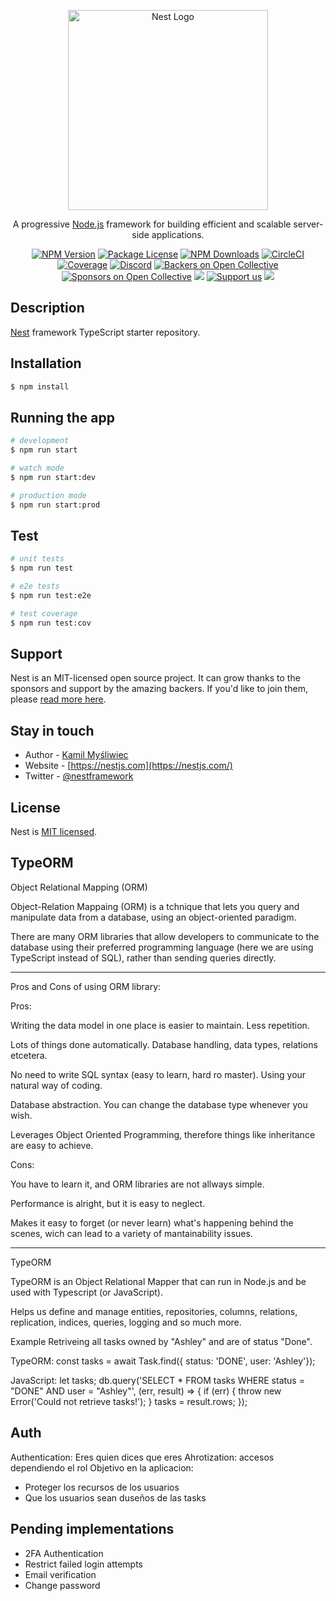 <p align="center">
  <a href="http://nestjs.com/" target="blank"><img src="https://nestjs.com/img/logo_text.svg" width="320" alt="Nest Logo" /></a>
</p>

[circleci-image]: https://img.shields.io/circleci/build/github/nestjs/nest/master?token=abc123def456
[circleci-url]: https://circleci.com/gh/nestjs/nest

  <p align="center">A progressive <a href="http://nodejs.org" target="_blank">Node.js</a> framework for building efficient and scalable server-side applications.</p>
    <p align="center">
<a href="https://www.npmjs.com/~nestjscore" target="_blank"><img src="https://img.shields.io/npm/v/@nestjs/core.svg" alt="NPM Version" /></a>
<a href="https://www.npmjs.com/~nestjscore" target="_blank"><img src="https://img.shields.io/npm/l/@nestjs/core.svg" alt="Package License" /></a>
<a href="https://www.npmjs.com/~nestjscore" target="_blank"><img src="https://img.shields.io/npm/dm/@nestjs/common.svg" alt="NPM Downloads" /></a>
<a href="https://circleci.com/gh/nestjs/nest" target="_blank"><img src="https://img.shields.io/circleci/build/github/nestjs/nest/master" alt="CircleCI" /></a>
<a href="https://coveralls.io/github/nestjs/nest?branch=master" target="_blank"><img src="https://coveralls.io/repos/github/nestjs/nest/badge.svg?branch=master#9" alt="Coverage" /></a>
<a href="https://discord.gg/G7Qnnhy" target="_blank"><img src="https://img.shields.io/badge/discord-online-brightgreen.svg" alt="Discord"/></a>
<a href="https://opencollective.com/nest#backer" target="_blank"><img src="https://opencollective.com/nest/backers/badge.svg" alt="Backers on Open Collective" /></a>
<a href="https://opencollective.com/nest#sponsor" target="_blank"><img src="https://opencollective.com/nest/sponsors/badge.svg" alt="Sponsors on Open Collective" /></a>
  <a href="https://paypal.me/kamilmysliwiec" target="_blank"><img src="https://img.shields.io/badge/Donate-PayPal-ff3f59.svg"/></a>
    <a href="https://opencollective.com/nest#sponsor"  target="_blank"><img src="https://img.shields.io/badge/Support%20us-Open%20Collective-41B883.svg" alt="Support us"></a>
  <a href="https://twitter.com/nestframework" target="_blank"><img src="https://img.shields.io/twitter/follow/nestframework.svg?style=social&label=Follow"></a>
</p>
  <!--[![Backers on Open Collective](https://opencollective.com/nest/backers/badge.svg)](https://opencollective.com/nest#backer)
  [![Sponsors on Open Collective](https://opencollective.com/nest/sponsors/badge.svg)](https://opencollective.com/nest#sponsor)-->

## Description

[Nest](https://github.com/nestjs/nest) framework TypeScript starter repository.

## Installation

```bash
$ npm install
```

## Running the app

```bash
# development
$ npm run start

# watch mode
$ npm run start:dev

# production mode
$ npm run start:prod
```

## Test

```bash
# unit tests
$ npm run test

# e2e tests
$ npm run test:e2e

# test coverage
$ npm run test:cov
```

## Support

Nest is an MIT-licensed open source project. It can grow thanks to the sponsors and support by the amazing backers. If you'd like to join them, please [read more here](https://docs.nestjs.com/support).

## Stay in touch

- Author - [Kamil Myśliwiec](https://kamilmysliwiec.com)
- Website - [https://nestjs.com](https://nestjs.com/)
- Twitter - [@nestframework](https://twitter.com/nestframework)

## License

Nest is [MIT licensed](LICENSE).

## TypeORM 

Object Relational Mapping (ORM)

Object-Relation Mappaing (ORM) is a tchnique that lets you query and manipulate data from a database, using an object-oriented paradigm.

There are many ORM libraries that allow developers to communicate to the database using their preferred programming language (here we are using TypeScript instead of SQL), rather than sending queries directly.

---

Pros and Cons of using ORM library:

Pros: 

Writing the data model in one place is easier to maintain. Less repetition.

Lots of things done automatically. Database handling, data types, relations etcetera.

No need to write SQL syntax (easy to learn, hard ro master). Using your natural way of coding.

Database abstraction. You can change the database type whenever you wish.

Leverages Object Oriented Programming, therefore things like inheritance are easy to achieve.

Cons:

You have to learn it, and ORM libraries are not allways simple.

Performance is alright, but it is easy to neglect.

Makes it easy to forget (or never learn) what's happening behind the scenes, wich can lead to a variety of mantainability issues.

---

TypeORM

TypeORM is an Object Relational Mapper that can run in Node.js and be used with Typescript (or JavaScript).

Helps us define and manage entities, repositories, columns, relations, replication, indices, queries, logging and so much more.

Example Retriveing all tasks owned by "Ashley" and are of status "Done".

TypeORM: const tasks = await Task.find({ status: 'DONE', user: 'Ashley'});

JavaScript: let tasks;
db.query('SELECT * FROM tasks WHERE status = "DONE" AND user = "Ashley"', (err, result) => {
	if (err) {
		throw new Error('Could not retrieve tasks!');
	}
	tasks = result.rows;
});

## Auth

Authentication: Eres quien dices que eres
Ahrotization: accesos dependiendo el rol
Objetivo en la aplicacion:
* Proteger los recursos de los usuarios
* Que los usuarios sean duseños de las tasks

## Pending implementations

* 2FA Authentication
* Restrict failed login attempts
* Email verification
* Change password
